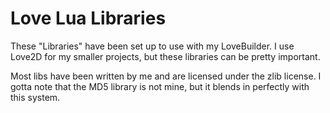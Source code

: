 # Love Lua Libraries

These "Libraries" have been set up to use with my LoveBuilder.
I use Love2D for my smaller projects, but these libraries can be pretty important.

Most libs have been written by me and are licensed under the zlib license.
I gotta note that the MD5 library is not mine, but it blends in perfectly with this system.

